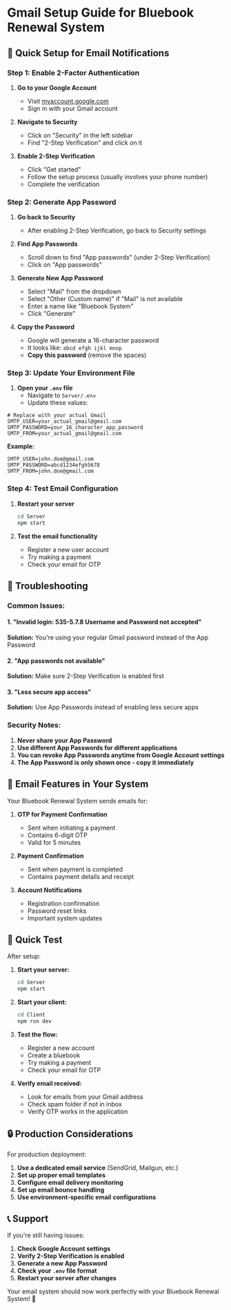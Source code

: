 # Gmail Setup Guide for Bluebook Renewal System

## 🚀 Quick Setup for Email Notifications

### Step 1: Enable 2-Factor Authentication

1. **Go to your Google Account**
   - Visit [myaccount.google.com](https://myaccount.google.com)
   - Sign in with your Gmail account

2. **Navigate to Security**
   - Click on "Security" in the left sidebar
   - Find "2-Step Verification" and click on it

3. **Enable 2-Step Verification**
   - Click "Get started"
   - Follow the setup process (usually involves your phone number)
   - Complete the verification

### Step 2: Generate App Password

1. **Go back to Security**
   - After enabling 2-Step Verification, go back to Security settings

2. **Find App Passwords**
   - Scroll down to find "App passwords" (under 2-Step Verification)
   - Click on "App passwords"

3. **Generate New App Password**
   - Select "Mail" from the dropdown
   - Select "Other (Custom name)" if "Mail" is not available
   - Enter a name like "Bluebook System"
   - Click "Generate"

4. **Copy the Password**
   - Google will generate a 16-character password
   - It looks like: `abcd efgh ijkl mnop`
   - **Copy this password** (remove the spaces)

### Step 3: Update Your Environment File

1. **Open your `.env` file**
   - Navigate to `Server/.env`
   - Update these values:

```env
# Replace with your actual Gmail
SMTP_USER=your_actual_gmail@gmail.com
SMTP_PASSWORD=your_16_character_app_password
SMTP_FROM=your_actual_gmail@gmail.com
```

**Example:**
```env
SMTP_USER=john.doe@gmail.com
SMTP_PASSWORD=abcd1234efgh5678
SMTP_FROM=john.doe@gmail.com
```

### Step 4: Test Email Configuration

1. **Restart your server**
   ```bash
   cd Server
   npm start
   ```

2. **Test the email functionality**
   - Register a new user account
   - Try making a payment
   - Check your email for OTP

## 🔧 Troubleshooting

### Common Issues:

#### 1. "Invalid login: 535-5.7.8 Username and Password not accepted"
**Solution:** You're using your regular Gmail password instead of the App Password

#### 2. "App passwords not available"
**Solution:** Make sure 2-Step Verification is enabled first

#### 3. "Less secure app access"
**Solution:** Use App Passwords instead of enabling less secure apps

### Security Notes:

1. **Never share your App Password**
2. **Use different App Passwords for different applications**
3. **You can revoke App Passwords anytime from Google Account settings**
4. **The App Password is only shown once - copy it immediately**

## 📧 Email Features in Your System

Your Bluebook Renewal System sends emails for:

1. **OTP for Payment Confirmation**
   - Sent when initiating a payment
   - Contains 6-digit OTP
   - Valid for 5 minutes

2. **Payment Confirmation**
   - Sent when payment is completed
   - Contains payment details and receipt

3. **Account Notifications**
   - Registration confirmation
   - Password reset links
   - Important system updates

## 🎯 Quick Test

After setup:

1. **Start your server:**
   ```bash
   cd Server
   npm start
   ```

2. **Start your client:**
   ```bash
   cd Client
   npm run dev
   ```

3. **Test the flow:**
   - Register a new account
   - Create a bluebook
   - Try making a payment
   - Check your email for OTP

4. **Verify email received:**
   - Look for emails from your Gmail address
   - Check spam folder if not in inbox
   - Verify OTP works in the application

## 🔒 Production Considerations

For production deployment:

1. **Use a dedicated email service** (SendGrid, Mailgun, etc.)
2. **Set up proper email templates**
3. **Configure email delivery monitoring**
4. **Set up email bounce handling**
5. **Use environment-specific email configurations**

## 📞 Support

If you're still having issues:

1. **Check Google Account settings**
2. **Verify 2-Step Verification is enabled**
3. **Generate a new App Password**
4. **Check your `.env` file format**
5. **Restart your server after changes**

Your email system should now work perfectly with your Bluebook Renewal System! 🎉 
